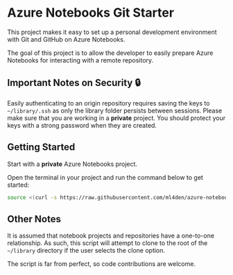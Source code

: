 # Azure Notebooks Git Starter
This project makes it easy to set up a personal development environment with Git and GitHub on Azure Notebooks.

The goal of this project is to allow the developer to easily prepare Azure Notebooks for interacting with a remote repository.
## Important Notes on Security 🔒
Easily authenticating to an origin repository requires saving the keys to ``~/library/.ssh`` as only the library folder persists between sessions. Please make sure that you are working in a **private** project. You should protect your keys with a strong password when they are created.
## Getting Started
Start with a **private** Azure Notebooks project.

Open the terminal in your project and run the command below to get started:
```bash
source <(curl -s https://raw.githubusercontent.com/ml4den/azure-notebooks-git-starter/master/setup.sh)
```
## Other Notes
It is assumed that notebook projects and repositories have a one-to-one relationship. As such, this script will attempt to clone to the root of the ``~/library`` directory if the user selects the clone option.

The script is far from perfect, so code contributions are welcome.
